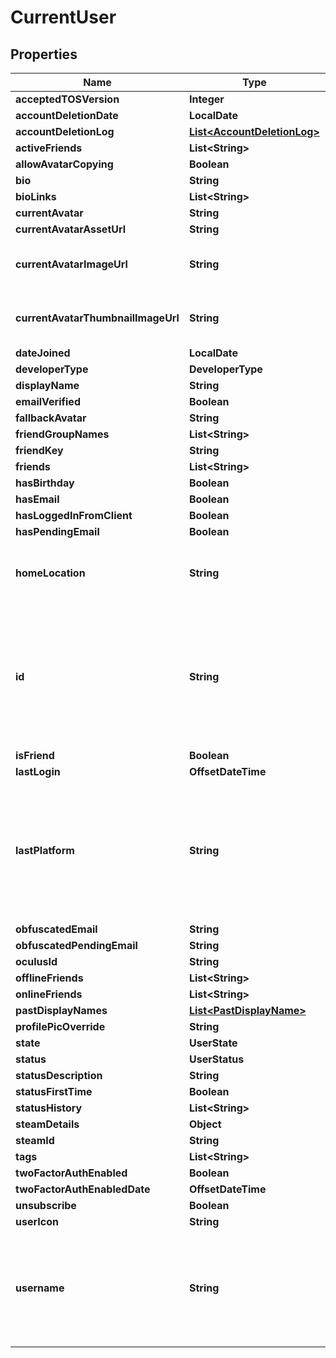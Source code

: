 

# CurrentUser


## Properties

| Name | Type | Description | Notes |
|------------ | ------------- | ------------- | -------------|
|**acceptedTOSVersion** | **Integer** |  |  |
|**accountDeletionDate** | **LocalDate** |  |  [optional] |
|**accountDeletionLog** | [**List&lt;AccountDeletionLog&gt;**](AccountDeletionLog.md) |   |  [optional] |
|**activeFriends** | **List&lt;String&gt;** |   |  [optional] |
|**allowAvatarCopying** | **Boolean** |  |  |
|**bio** | **String** |  |  |
|**bioLinks** | **List&lt;String&gt;** |   |  |
|**currentAvatar** | **String** |  |  |
|**currentAvatarAssetUrl** | **String** |  |  |
|**currentAvatarImageUrl** | **String** | When profilePicOverride is not empty, use it instead. |  |
|**currentAvatarThumbnailImageUrl** | **String** | When profilePicOverride is not empty, use it instead. |  |
|**dateJoined** | **LocalDate** |  |  |
|**developerType** | **DeveloperType** |  |  |
|**displayName** | **String** |  |  |
|**emailVerified** | **Boolean** |  |  |
|**fallbackAvatar** | **String** |  |  [optional] |
|**friendGroupNames** | **List&lt;String&gt;** | Always empty array. |  |
|**friendKey** | **String** |  |  |
|**friends** | **List&lt;String&gt;** |  |  |
|**hasBirthday** | **Boolean** |  |  |
|**hasEmail** | **Boolean** |  |  |
|**hasLoggedInFromClient** | **Boolean** |  |  |
|**hasPendingEmail** | **Boolean** |  |  |
|**homeLocation** | **String** | WorldID be \&quot;offline\&quot; on User profiles if you are not friends with that user. |  |
|**id** | **String** | A users unique ID, usually in the form of &#x60;usr_c1644b5b-3ca4-45b4-97c6-a2a0de70d469&#x60;. Legacy players can have old IDs in the form of &#x60;8JoV9XEdpo&#x60;. The ID can never be changed. |  |
|**isFriend** | **Boolean** |  |  |
|**lastLogin** | **OffsetDateTime** |  |  |
|**lastPlatform** | **String** | This can be &#x60;standalonewindows&#x60; or &#x60;android&#x60;, but can also pretty much be any random Unity verison such as &#x60;2019.2.4-801-Release&#x60; or &#x60;2019.2.2-772-Release&#x60; or even &#x60;unknownplatform&#x60;. |  |
|**obfuscatedEmail** | **String** |  |  |
|**obfuscatedPendingEmail** | **String** |  |  |
|**oculusId** | **String** |  |  |
|**offlineFriends** | **List&lt;String&gt;** |  |  [optional] |
|**onlineFriends** | **List&lt;String&gt;** |  |  [optional] |
|**pastDisplayNames** | [**List&lt;PastDisplayName&gt;**](PastDisplayName.md) |   |  |
|**profilePicOverride** | **String** |  |  |
|**state** | **UserState** |  |  |
|**status** | **UserStatus** |  |  |
|**statusDescription** | **String** |  |  |
|**statusFirstTime** | **Boolean** |  |  |
|**statusHistory** | **List&lt;String&gt;** |  |  |
|**steamDetails** | **Object** |  |  |
|**steamId** | **String** |  |  |
|**tags** | **List&lt;String&gt;** |  |  |
|**twoFactorAuthEnabled** | **Boolean** |  |  |
|**twoFactorAuthEnabledDate** | **OffsetDateTime** |  |  [optional] |
|**unsubscribe** | **Boolean** |  |  |
|**userIcon** | **String** |  |  |
|**username** | **String** | -| **DEPRECATED:** VRChat API no longer return usernames of other users. [See issue by Tupper for more information](https://github.com/pypy-vrc/VRCX/issues/429). |  [optional] |



